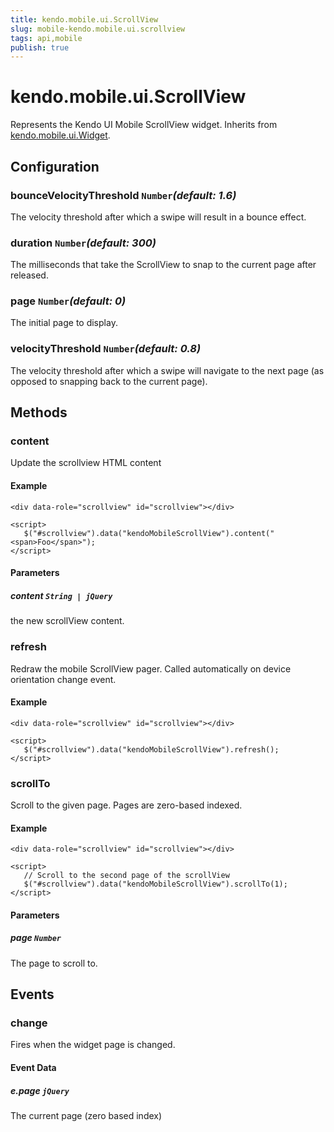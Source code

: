 ```yaml
---
title: kendo.mobile.ui.ScrollView
slug: mobile-kendo.mobile.ui.scrollview
tags: api,mobile
publish: true
---
```


# kendo.mobile.ui.ScrollView

Represents the Kendo UI Mobile ScrollView widget. Inherits from [kendo.mobile.ui.Widget](/api/framework/mobilewidget).

## Configuration

### bounceVelocityThreshold `Number`*(default: 1.6)*

 The velocity threshold after which a swipe will result in a bounce effect.

### duration `Number`*(default: 300)*

 The milliseconds that take the ScrollView to snap to the current page after released.

### page `Number`*(default: 0)*

 The initial page to display.

### velocityThreshold `Number`*(default: 0.8)*

 The velocity threshold after which a swipe will navigate to the next page (as opposed to snapping back to the current page).

## Methods

### content

Update the scrollview HTML content

#### Example

    <div data-role="scrollview" id="scrollview"></div>

    <script>
       $("#scrollview").data("kendoMobileScrollView").content("<span>Foo</span>");
    </script>

#### Parameters

##### content `String | jQuery`

the new scrollView content.

### refresh

Redraw the mobile ScrollView pager. Called automatically on device orientation change event.

#### Example

    <div data-role="scrollview" id="scrollview"></div>

    <script>
       $("#scrollview").data("kendoMobileScrollView").refresh();
    </script>

### scrollTo

Scroll to the given page. Pages are zero-based indexed.

#### Example

    <div data-role="scrollview" id="scrollview"></div>

    <script>
       // Scroll to the second page of the scrollView
       $("#scrollview").data("kendoMobileScrollView").scrollTo(1);
    </script>

#### Parameters

##### page `Number`

The page to scroll to.

## Events

### change

Fires when the widget page is changed.

#### Event Data

##### e.page `jQuery`

The current page (zero based index)
